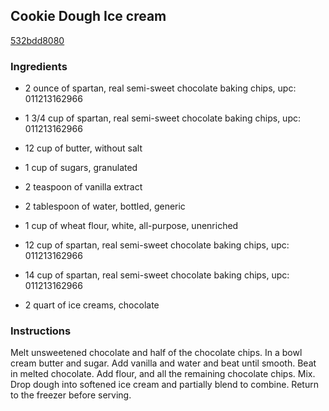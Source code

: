 ## Cookie Dough Ice cream

[532bdd8080](http://www.food.com/recipe/cookie-dough-ice-cream-52812)

### Ingredients

 - 2 ounce of spartan, real semi-sweet chocolate baking chips, upc: 011213162966

 - 1 3/4 cup of spartan, real semi-sweet chocolate baking chips, upc: 011213162966

 - 12 cup of butter, without salt

 - 1 cup of sugars, granulated

 - 2 teaspoon of vanilla extract

 - 2 tablespoon of water, bottled, generic

 - 1 cup of wheat flour, white, all-purpose, unenriched

 - 12 cup of spartan, real semi-sweet chocolate baking chips, upc: 011213162966

 - 14 cup of spartan, real semi-sweet chocolate baking chips, upc: 011213162966

 - 2 quart of ice creams, chocolate

### Instructions

Melt unsweetened chocolate and half of the chocolate chips. In a bowl cream butter and sugar. Add vanilla and water and beat until smooth. Beat in melted chocolate. Add flour, and all the remaining chocolate chips. Mix. Drop dough into softened ice cream and partially blend to combine. Return to the freezer before serving.